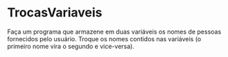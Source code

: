 # TrocasVariaveis
Faça um programa que armazene em duas variáveis os nomes de pessoas fornecidos pelo usuário. Troque os nomes contidos nas variáveis (o primeiro nome vira o segundo e vice-versa).
